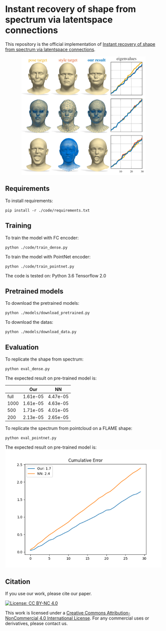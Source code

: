 # Instant recovery of shape from spectrum via latentspace connections

This repository is the official implementation of [Instant recovery of shape from spectrum via latentspace connections](https://arxiv.org/abs/2030.12345). 
<p align="center">
<img src="figures/teaser.png" width="400" height="380">


## Requirements

To install requirements:

```setup
pip install -r ./code/requirements.txt
```

## Training

To train the model with FC encoder:

```train_FC
python ./code/train_dense.py
```

To train the model with PointNet encoder:
```train_PNet
python ./code/train_pointnet.py
```

The code is tested on:
Python 3.6
Tensorflow 2.0

## Pretrained models
To download the pretrained models:

```downlaod_pretrained
python ./models/download_pretrained.py
```
To download the datas:
```downlaod_pretrained
python ./models/download_data.py
```

## Evaluation

To replicate the shape from spectrum:

```eval_sfs
python eval_dense.py
```
The expected result on pre-trained model is:

|           | Our  | NN |
| ------------------ |---------------- | -------------- |
| full | 1.61e-05 |  4.47e-05 |
| 1000 | 1.61e-05 |  4.63e-05 |
| 500 | 1.71e-05 |  4.01e-05 |
| 200 | 2.13e-05 |  2.65e-05 |

To replicate the spectrum from pointcloud on a FLAME shape:
```eval_sfp
python eval_pointnet.py
```

The expected result on pre-trained model is:
![Screenshot](./figures/pnet_flame.png)

## Citation
If you use our work, please cite our paper.

[![License: CC BY-NC 4.0](https://img.shields.io/badge/License-CC%20BY--NC%204.0-lightgrey.svg)](https://creativecommons.org/licenses/by-nc/4.0/)

This work is licensed under a [Creative Commons Attribution-NonCommercial 4.0 International License](http://creativecommons.org/licenses/by-nc/4.0/). For any commercial uses or derivatives, please contact us.

